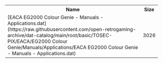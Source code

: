 <table>
<tr><th>Name</th><th>Size</th></tr>
<tr><td>
[EACA EG2000 Colour Genie - Manuals - Applications.dat](https://raw.githubusercontent.com/open-retrogaming-archive/dat-catalog/main/root/basic/TOSEC-PIX/EACA/EG2000 Colour Genie/Manuals/Applications/EACA EG2000 Colour Genie - Manuals - Applications.dat)
</td><td>3026</td></tr>
</table>
